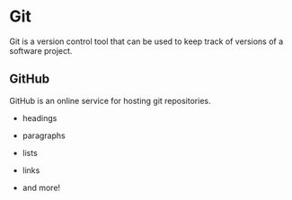 # Git

Git is a version control tool that can be used to keep track of versions of a software project.

## GitHub

GitHub is an online service for hosting git repositories.

* headings

* paragraphs

* lists

* links

* and more!